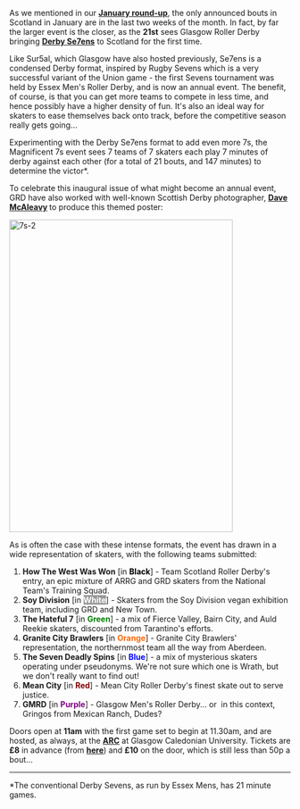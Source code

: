 <html><body><p>As we mentioned in our <strong><a href="https://www.scottishrollerderbyblog.com/2016/12/21/upcoming-bouts-special-jan-2017-edition/">January round-up</a></strong>, the only announced bouts in Scotland in January are in the last two weeks of the month. In fact, by far the larger event is the closer, as the <strong>21st</strong> sees Glasgow Roller Derby bringing <strong><a href="https://www.facebook.com/events/1209413072459985/">Derby Se7ens</a></strong> to Scotland for the first time.

Like Sur5al, which Glasgow have also hosted previously, Se7ens is a condensed Derby format, inspired by Rugby Sevens which is a very successful variant of the Union game - the first Sevens tournament was held by Essex Men's Roller Derby, and is now an annual event. The benefit, of course, is that you can get more teams to compete in less time, and hence possibly have a higher density of fun. It's also an ideal way for skaters to ease themselves back onto track, before the competitive season really gets going...

Experimenting with the Derby Se7ens format to add even more 7s, the Magnificent 7s event sees 7 teams of 7 skaters each play 7 minutes of derby against each other (for a total of 21 bouts, and 147 minutes) to determine the victor*.

To celebrate this inaugural issue of what might become an annual event, GRD have also worked with well-known Scottish Derby photographer, <strong><a href="http://boutday.com/">Dave McAleavy</a> </strong>to produce this themed poster:

<img class=" size-full wp-image-13843 aligncenter" src="/2017/01/7s-2.jpg" alt="7s-2" width="400" height="560">

As is often the case with these intense formats, the event has drawn in a wide representation of skaters, with the following teams submitted:
</p><ol>
	<li><strong>How The West Was Won</strong> [in <strong><span style="color:#000000;">Black</span></strong>] - Team Scotland Roller Derby's entry, an epic mixture of ARRG and GRD skaters from the National Team's Training Squad.</li>
	<li><strong>Soy Division</strong> [in <strong><span style="color:#ffffff;background-color:#999999;">White</span></strong>] - Skaters from the Soy Division vegan exhibition team, including GRD and New Town.</li>
	<li><strong>The Hateful 7</strong> [in <strong><span style="color:#008000;">Green</span></strong>] - a mix of Fierce Valley, Bairn City, and Auld Reekie skaters, discounted from Tarantino's efforts.</li>
	<li><strong>Granite City Brawlers</strong> [in <strong><span style="color:#ff6600;">Orange</span></strong>] - Granite City Brawlers' representation, the northernmost team all the way from Aberdeen.</li>
	<li><strong>The Seven Deadly Spins</strong> [in <strong><span style="color:#0000ff;">Blue</span></strong>] - a mix of mysterious skaters operating under pseudonyms. We're not sure which one is Wrath, but we don't really want to find out!</li>
	<li><strong>Mean City</strong> [in <strong><span style="color:#800000;">Red</span></strong>] - Mean City Roller Derby's finest skate out to serve justice.</li>
	<li><strong>GMRD</strong> [in <strong><span style="color:#800080;">Purple</span></strong>] - Glasgow Men's Roller Derby... or  in this context, Gringos from Mexican Ranch, Dudes?</li>
</ol>
Doors open at <strong>11am</strong> with the first game set to begin at 11.30am, and are hosted, as always, at the <strong><a href="https://www.google.co.uk/maps/place/ARC:+Health+and+Fitness/@55.8662153,-4.2519289,17z/data=!3m1!4b1!4m5!3m4!1s0x4888441f10416197:0x3a9426f40d4b58b7!8m2!3d55.8662153!4d-4.2497349">ARC</a></strong> at Glasgow Caledonian University.
Tickets are <strong>£8</strong> in advance (from <strong><a href="http://www.glasgowrollerderby.com/event-tickets/the-magnificent-7s-1">here</a></strong>) and <strong>£10</strong> on the door, which is still less than 50p a bout...

<hr>

*The conventional Derby Sevens, as run by Essex Mens, has 21 minute games.</body></html>
